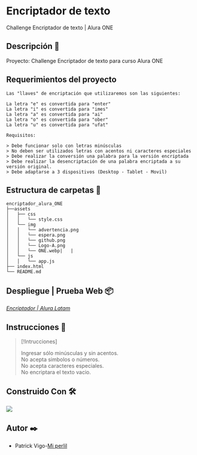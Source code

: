 # Encriptador de texto

Challenge Encriptador de texto | Alura ONE

## Descripción :notebook_with_decorative_cover:

Proyecto: Challenge Encriptador de texto para curso Alura ONE

## Requerimientos del proyecto

```
Las "llaves" de encriptación que utilizaremos son las siguientes:

La letra "e" es convertida para "enter"
La letra "i" es convertida para "imes"
La letra "a" es convertida para "ai"
La letra "o" es convertida para "ober"
La letra "u" es convertida para "ufat"

Requisitos:

> Debe funcionar solo con letras minúsculas
> No deben ser utilizados letras con acentos ni caracteres especiales
> Debe realizar la conversión una palabra para la versión encriptada
> Debe realizar la desencriptación de una palabra encriptada a su versión original.
> Debe adaptarse a 3 dispositivos (Desktop - Tablet - Movil)
```

## Estructura de carpetas :open_file_folder:

```
encriptador_alura_ONE
├──assets
│   ├── css
│   │   └── style.css
│   └── img
│   │   └── advertencia.png
│   │   └── espera.png
│   │   └── github.png
│   │   └── Logo-A.png
│   │   └── ONE.webp|   |
│   └── js
│   │   └── app.js
├── index.html
└── README.md
```

## Despliegue | Prueba Web :package:

[_Encriptador | Alura Latam_](https://lpavv-code.github.io/encriptador-texto-alura//)

## Instrucciones :memo:

> [!Intrucciones]
>
> Ingresar sólo minúsculas y sin acentos.  
> No acepta simbolos o números.  
> No acepta caracteres especiales.  
> No encriptara el texto vacio.

## Construido Con :hammer_and_wrench:

<p>
  <a href="https://skillicons.dev">
    <img src="https://skillicons.dev/icons?i=html,css,js&theme=dark" />
  </a>
</p>

## Autor :black_nib:

- Patrick Vigo-[Mi perlil](https://github.com/lpavv-code)
